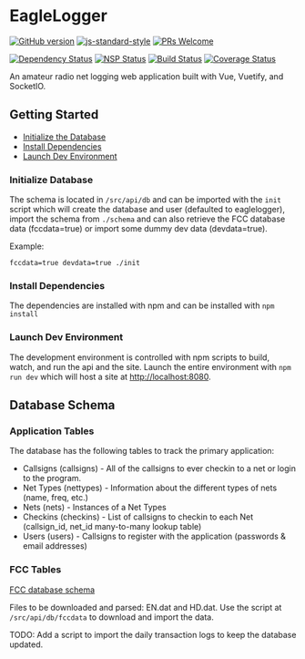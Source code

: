 # EagleLogger
[![GitHub version](https://badge.fury.io/gh/kevashcraft%2FEagleLogger.svg)](https://badge.fury.io/gh/kevashcraft%2FEagleLogger) [![js-standard-style](https://img.shields.io/badge/code%20style-standard-brightgreen.svg?style=flat-square)](https://github.com/kevashcraft/EagleLogger) [![PRs Welcome](https://img.shields.io/badge/prs-welcome-brightgreen.svg?style=flat-square)](http://makeapullrequest.com)

[![Dependency Status](https://img.shields.io/david/kevashcraft/EagleLogger.svg?style=flat-square)](https://david-dm.org/kevashcraft/EagleLogger) [![NSP Status](https://nodesecurity.io/orgs/kevin-ashcraft/projects/532a8985-116a-4bef-a051-3b9af62034ac/badge)](https://nodesecurity.io/orgs/kevin-ashcraft/projects/532a8985-116a-4bef-a051-3b9af62034ac) [![Build Status](https://img.shields.io/travis/kevashcraft/EagleLogger/master.svg?style=flat-square)](https://travis-ci.org/kevashcraft/EagleLogger) [![Coverage Status](https://coveralls.io/repos/github/kevashcraft/EagleLogger/badge.svg?branch=master)](https://coveralls.io/github/kevashcraft/EagleLogger?branch=master)

An amateur radio net logging web application built with Vue, Vuetify, and SocketIO.

## Getting Started

* [Initialize the Database](#initialize-database)
* [Install Dependencies](#install-dependencies)
* [Launch Dev Environment](#launch-dev-environment)

### Initialize Database

The schema is located in `/src/api/db` and can be imported with the `init` script which will create the database and user (defaulted to eaglelogger), import the schema from `./schema` and can also retrieve the FCC database data (fccdata=true) or import some dummy dev data (devdata=true).

Example:

`fccdata=true devdata=true ./init`

### Install Dependencies

The dependencies are installed with npm and can be installed with `npm install`

### Launch Dev Environment

The development environment is controlled with npm scripts to build, watch, and run the api and the site. Launch the entire environment with `npm run dev` which will host a site at [http://localhost:8080](http://localhost:8080).

## Database Schema

### Application Tables

The database has the following tables to track the primary application:

* Callsigns (callsigns) - All of the callsigns to ever checkin to a net or login to the program.
* Net Types (nettypes) - Information about the different types of nets (name, freq, etc.)
* Nets (nets) - Instances of a Net Types
* Checkins (checkins) - List of callsigns to checkin to each Net (callsign_id, net_id many-to-many lookup table)
* Users (users) - Callsigns to register with the application (passwords & email addresses)

### FCC Tables

[FCC database schema](http://wireless.fcc.gov/uls/documentation/pa_ddef50.pdf)

Files to be downloaded and parsed: EN.dat and HD.dat. Use the script at `/src/api/db/fccdata` to download and import the data.

TODO: Add a script to import the daily transaction logs to keep the database updated.
